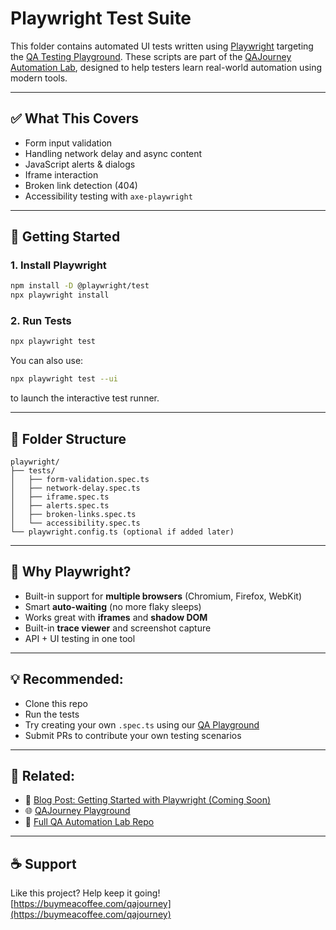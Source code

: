 # Playwright Test Suite

This folder contains automated UI tests written using [Playwright](https://playwright.dev/) targeting the [QA Testing Playground](https://playground.qajourney.net). These scripts are part of the [QAJourney Automation Lab](https://github.com/jarencudilla/qajourney-automation-lab), designed to help testers learn real-world automation using modern tools.

---

## ✅ What This Covers

- Form input validation
- Handling network delay and async content
- JavaScript alerts & dialogs
- Iframe interaction
- Broken link detection (404)
- Accessibility testing with `axe-playwright`

---

## 🧰 Getting Started

### 1. Install Playwright
```sh
npm install -D @playwright/test
npx playwright install
```

### 2. Run Tests
```sh
npx playwright test
```

You can also use:
```sh
npx playwright test --ui
```
to launch the interactive test runner.

---

## 📁 Folder Structure

```
playwright/
├── tests/
│   ├── form-validation.spec.ts
│   ├── network-delay.spec.ts
│   ├── iframe.spec.ts
│   ├── alerts.spec.ts
│   ├── broken-links.spec.ts
│   └── accessibility.spec.ts
└── playwright.config.ts (optional if added later)
```

---

## 🧠 Why Playwright?

- Built-in support for **multiple browsers** (Chromium, Firefox, WebKit)
- Smart **auto-waiting** (no more flaky sleeps)
- Works great with **iframes** and **shadow DOM**
- Built-in **trace viewer** and screenshot capture
- API + UI testing in one tool

---

## 💡 Recommended:

- Clone this repo
- Run the tests
- Try creating your own `.spec.ts` using our [QA Playground](https://playground.qajourney.net)
- Submit PRs to contribute your own testing scenarios

---

## 🔗 Related:

- 📘 [Blog Post: Getting Started with Playwright (Coming Soon)](https://qajourney.net)
- 🌐 [QAJourney Playground](https://playground.qajourney.net)
- 📂 [Full QA Automation Lab Repo](https://github.com/jarencudilla/qajourney-automation-lab)

---

## ☕ Support

Like this project? Help keep it going!  
[https://buymeacoffee.com/qajourney](https://buymeacoffee.com/qajourney)
